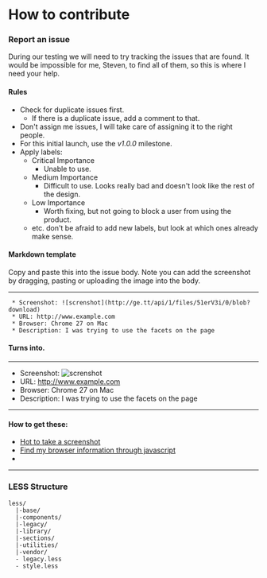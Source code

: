 How to contribute
=================

### Report an issue

During our testing we will need to try tracking the issues that are found. It would be impossible for me, Steven, to find all of them, so this is where I need your help.

#### Rules

* Check for duplicate issues first.
  * If there is a duplicate issue, add a comment to that.
* Don't assign me issues, I will take care of assigning it to the right people.
* For this initial launch, use the *v1.0.0* milestone.
* Apply labels:
  * Critical Importance
     * Unable to use.
  * Medium Importance
     * Difficult to use. Looks really bad and doesn't look like the rest of the design.
  * Low Importance
     * Worth fixing, but not going to block a user from using the product.
  * etc. don't be afraid to add new labels, but look at which ones already make sense.

#### Markdown template

Copy and paste this into the issue body. Note you can add the screenshot by dragging, pasting or uploading the image into the body.
- - -

     * Screenshot: ![screnshot](http://ge.tt/api/1/files/51erV3i/0/blob?download)
     * URL: http://www.example.com
     * Browser: Chrome 27 on Mac
     * Description: I was trying to use the facets on the page



#### Turns into.
- - -


* Screenshot: ![screnshot](http://ge.tt/api/1/files/51erV3i/0/blob?download)
* URL: http://www.example.com
* Browser: Chrome 27 on Mac
* Description: I was trying to use the facets on the page

- - -
#### How to get these:

* [Hot to take a screenshot](http://www.take-a-screenshot.org/)
* [Find my browser information through javascript](http://www.quirksmode.org/js/detect.html)
* 

- - -


### LESS Structure

```
less/
  |-base/
  |-components/
  |-legacy/
  |-library/
  |-sections/
  |-utilities/
  |-vendor/
  - legacy.less
  - style.less
```
